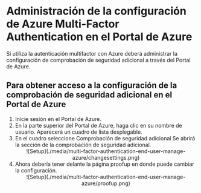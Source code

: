 <properties 
	pageTitle="Administrar la configuración de Azure MFA en el Portal de Azure" 
	description="Esta página muestra a los usuarios dónde en el Portal de Azure tienen que ir para administrar su configuración de Azure MFA." 
	services="multi-factor-authentication" 
	documentationCenter="" 
	authors="billmath" 
	manager="terrylan" 
	editor="bryanla"/>

<tags 
	ms.service="multi-factor-authentication" 
	ms.workload="identity" 
	ms.tgt_pltfrm="na" 
	ms.devlang="na" 
	ms.topic="article" 
	ms.date="06/02/2015" 
	ms.author="billmath"/>

# Administración de la configuración de Azure Multi-Factor Authentication en el Portal de Azure

Si utiliza la autenticación multifactor con Azure deberá administrar la configuración de comprobación de seguridad adicional a través del Portal de Azure.

## Para obtener acceso a la configuración de la comprobación de seguridad adicional en el Portal de Azure

<ol>
<li>Inicie sesión en el Portal de Azure. <li>En la parte superior del Portal de Azure, haga clic en su nombre de usuario. Aparecerá un cuadro de lista desplegable. <li>En el cuadro seleccione Comprobación de seguridad adicional Se abrirá la sección de la comprobación de seguridad adicional.

<center>![Setup](./media/multi-factor-authentication-end-user-manage-azure/changesettings.png)</center>

<li>Ahora debería tener delante la página proofup en donde puede cambiar la configuración.</li>

<center>![Setup](./media/multi-factor-authentication-end-user-manage-azure/proofup.png)</center>

<!---HONumber=August15_HO6-->